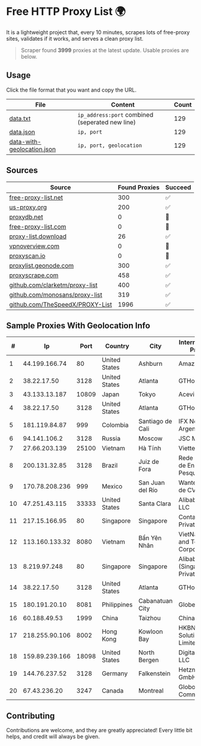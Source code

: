 
# Free HTTP Proxy List 🌍

It is a lightweight project that, every 10 minutes, scrapes lots of free-proxy sites, validates if it works, and serves a clean proxy list.


> Scraper found **3999** proxies at the latest update. Usable proxies are below.

## Usage

Click the file format that you want and copy the URL.


|File|Content|Count|
|----|-------|-----|
|[data.txt](https://raw.githubusercontent.com/themiralay/Proxy-List-World/master/data.txt)|`ip_address:port` combined (seperated new line)|129|
|[data.json](https://raw.githubusercontent.com/themiralay/Proxy-List-World/master/data.json)|`ip, port`|129|
|[data-with-geolocation.json](https://raw.githubusercontent.com/themiralay/Proxy-List-World/master/data-with-geolocation.json)|`ip, port, geolocation`|129|

## Sources

|Source|Found Proxies|Succeed|
|------|-------------|-------|
|[free-proxy-list.net](https://free-proxy-list.net)|300|✅|
|[us-proxy.org](https://www.us-proxy.org)|200|✅|
|[proxydb.net](http://proxydb.net)|0|🚫|
|[free-proxy-list.com](https://free-proxy-list.com/?page=&port=&type%5B%5D=http&type%5B%5D=https&up_time=0&search=Search)|0|🚫|
|[proxy-list.download](https://www.proxy-list.download/HTTP)|26|✅|
|[vpnoverview.com](https://vpnoverview.com/privacy/anonymous-browsing/free-proxy-servers)|0|🚫|
|[proxyscan.io](https://www.proxyscan.io)|0|🚫|
|[proxylist.geonode.com](https://proxylist.geonode.com/api/proxy-list?limit=300&page=1&sort_by=lastChecked&sort_type=desc&protocols=http,https)|300|✅|
|[proxyscrape.com](https://api.proxyscrape.com/v2/?request=displayproxies&protocol=http&timeout=10000&country=all&ssl=all&anonymity=all)|458|✅|
|[github.com/clarketm/proxy-list](https://raw.githubusercontent.com/clarketm/proxy-list/master/proxy-list-raw.txt)|400|✅|
|[github.com/monosans/proxy-list](https://raw.githubusercontent.com/monosans/proxy-list/main/proxies/http.txt)|319|✅|
|[github.com/TheSpeedX/PROXY-List](https://raw.githubusercontent.com/TheSpeedX/PROXY-List/master/http.txt)|1996|✅|


## Sample Proxies With Geolocation Info

|#|Ip|Port|Country|City|Internet Service Provider|
|-|--|----|-------|----|-------------------------|
|1|44.199.166.74|80|United States|Ashburn|Amazon.com|
|2|38.22.17.50|3128|United States|Atlanta|GTHost|
|3|43.133.13.187|10809|Japan|Tokyo|Aceville Pte.ltd|
|4|38.22.17.50|3128|United States|Atlanta|GTHost|
|5|181.119.84.87|999|Colombia|Santiago de Cali|IFX Networks Argentina S.R.L|
|6|94.141.106.2|3128|Russia|Moscow|JSC Mastertel|
|7|27.66.203.139|25100|Vietnam|Hà Tĩnh|Viettel Group|
|8|200.131.32.85|3128|Brazil|Juiz de Fora|Rede Nacional de Ensino e Pesquisa|
|9|170.78.208.236|999|Mexico|San Juan del Río|Wantelco SAS de CV|
|10|47.251.43.115|33333|United States|Santa Clara|Alibaba Cloud LLC|
|11|217.15.166.95|80|Singapore|Singapore|Contabo Asia Private Limited|
|12|113.160.133.32|8080|Vietnam|Bẩn Yên Nhân|VietNam Post and Telecom Corporation|
|13|8.219.97.248|80|Singapore|Singapore|Alibaba Cloud (Singapore) Private Limited|
|14|38.22.17.50|3128|United States|Atlanta|GTHost|
|15|180.191.20.10|8081|Philippines|Cabanatuan City|Globe Telecom|
|16|60.188.49.53|1999|China|Taizhou|Chinanet|
|17|218.255.90.106|8002|Hong Kong|Kowloon Bay|HKBN Enterprise Solutions HK Limited|
|18|159.89.239.166|18098|United States|North Bergen|DigitalOcean, LLC|
|19|144.76.237.52|3128|Germany|Falkenstein|Hetzner Online GmbH|
|20|67.43.236.20|3247|Canada|Montreal|GloboTech Communications|



## Contributing

Contributions are welcome, and they are greatly appreciated! Every
little bit helps, and credit will always be given.

